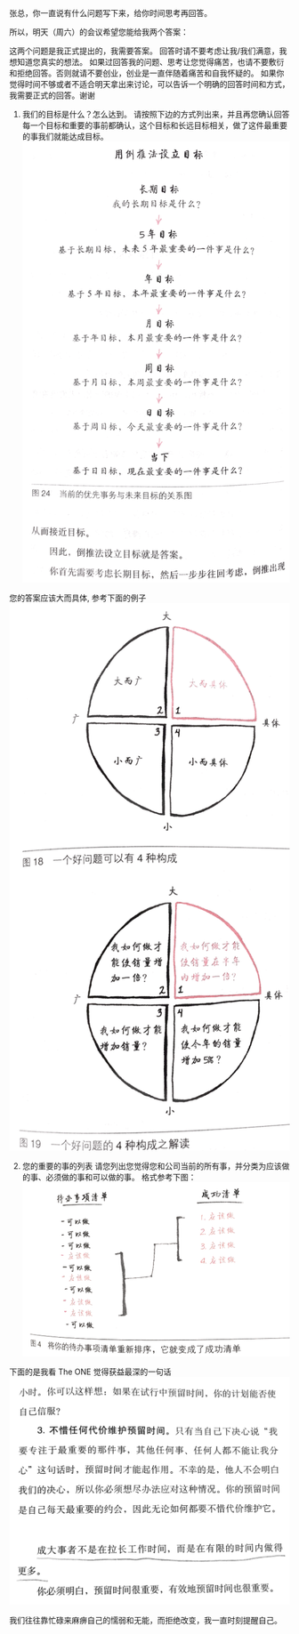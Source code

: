 张总，你一直说有什么问题写下来，给你时间思考再回答。

所以，明天（周六）的会议希望您能给我两个答案：

这两个问题是我正式提出的，我需要答案。
回答时请不要考虑让我/我们满意，我想知道您真实的想法。
如果过回答我的问题、思考让您觉得痛苦，也请不要敷衍和拒绝回答。否则就请不要创业，创业是一直伴随着痛苦和自我怀疑的。
如果你觉得时间不够或者不适合明天拿出来讨论，可以告诉一个明确的回答时间和方式，我需要正式的回答。谢谢

1. 我们的目标是什么？怎么达到。
请按照下边的方式列出来，并且再您确认回答每一个目标和重要的事前都确认，这个目标和长远目标相关，做了这件最重要的事我们就能达成目标。
![](images/settingGoal.png)

您的答案应该大而具体, 参考下面的例子
![](images/answerrule.png)

2. 您的重要的事的列表
请您列出您觉得您和公司当前的所有事，并分类为应该做的事、必须做的事和可以做的事。
格式参考下图：
![](images/todo-success.png)

下面的是我看 The ONE 觉得获益最深的一句话
![](images/time.png)

我们往往靠忙碌来麻痹自己的懦弱和无能，而拒绝改变，我一直时刻提醒自己。
